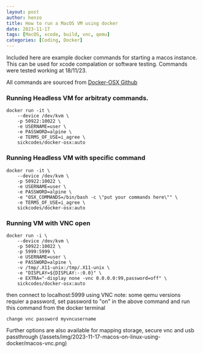 ```yaml
---
layout: post
author: henzo
title: How to run a MacOS VM using docker
date: 2023-11-17
tags: [MacOS, xcode, build, vnc, qemu]
categories: [Coding, Docker]
---
```


Included here are example docker commands for starting a macos instance. This can be used for xcode compalation or software testing. Commands were tested working at 18/11/23.

All commands are sourced from [Docker-OSX Github](https://github.com/sickcodes/Docker-OSX)

### Running Headless VM for arbitraty commands.
```shell
docker run -it \
    --device /dev/kvm \
    -p 50922:10022 \
    -e USERNAME=user \
    -e PASSWORD=alpine \
    -e TERMS_OF_USE=i_agree \
    sickcodes/docker-osx:auto
```

### Running Headless VM with specific command
```shell
docker run -it \
    --device /dev/kvm \
    -p 50922:10022 \
    -e USERNAME=user \
    -e PASSWORD=alpine \
    -e "OSX_COMMANDS=/bin/bash -c \"put your commands here\"" \
    -e TERMS_OF_USE=i_agree \
    sickcodes/docker-osx:auto
```

### Running VM with VNC open
```shell
docker run -i \
    --device /dev/kvm \
    -p 50922:10022 \
    -p 5999:5999 \
    -e USERNAME=user \
    -e PASSWORD=alpine \
    -v /tmp/.X11-unix:/tmp/.X11-unix \
    -e "DISPLAY=${DISPLAY:-:0.0}" \
    -e EXTRA="-display none -vnc 0.0.0.0:99,password=off" \
    sickcodes/docker-osx:auto
```
then connect to localhost:5999 using VNC
note: some qemu versions requier a password, set password to "on" in the above command and run this command from the docker terminal
```shell
change vnc password myvncusername
```

Further options are also available for mapping storage, secure vnc and usb passthrough
(/assets/img/2023-11-17-macos-on-linux-using-docker/macos-vnc.png)
